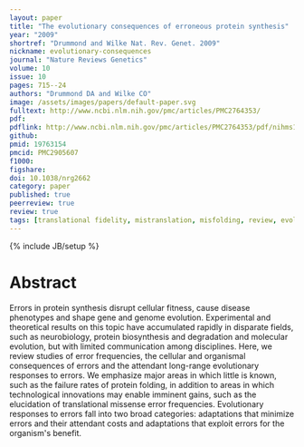 ```yaml
---
layout: paper
title: "The evolutionary consequences of erroneous protein synthesis"
year: "2009"
shortref: "Drummond and Wilke Nat. Rev. Genet. 2009"
nickname: evolutionary-consequences
journal: "Nature Reviews Genetics"
volume: 10
issue: 10
pages: 715--24
authors: "Drummond DA and Wilke CO"
image: /assets/images/papers/default-paper.svg
fulltext: http://www.ncbi.nlm.nih.gov/pmc/articles/PMC2764353/
pdf: 
pdflink: http://www.ncbi.nlm.nih.gov/pmc/articles/PMC2764353/pdf/nihms146926.pdf
github: 
pmid: 19763154
pmcid: PMC2905607
f1000: 
figshare: 
doi: 10.1038/nrg2662
category: paper
published: true
peerreview: true
review: true
tags: [translational fidelity, mistranslation, misfolding, review, evolution]
---
```

{% include JB/setup %}

# Abstract 

Errors in protein synthesis disrupt cellular fitness, cause disease phenotypes and shape gene and genome evolution. Experimental and theoretical results on this topic have accumulated rapidly in disparate fields, such as neurobiology, protein biosynthesis and degradation and molecular evolution, but with limited communication among disciplines. Here, we review studies of error frequencies, the cellular and organismal consequences of errors and the attendant long-range evolutionary responses to errors. We emphasize major areas in which little is known, such as the failure rates of protein folding, in addition to areas in which technological innovations may enable imminent gains, such as the elucidation of translational missense error frequencies. Evolutionary responses to errors fall into two broad categories: adaptations that minimize errors and their attendant costs and adaptations that exploit errors for the organism's benefit.